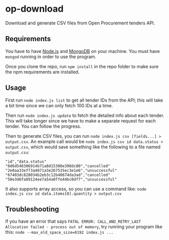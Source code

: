 # op-download
Download and generate CSV files from Open Procurement tenders API.

## Requirements

You have to have [Node.js](https://nodejs.org/) and [MongoDB](https://www.mongodb.com/) on your machine. You must have `mongod` running in order to use the program.

Once you clone the repo, run `npm install` in the repo folder to make sure the npm requirements are installed.

## Usage

First run `node index.js list` to get all tender IDs from the API; this will take a bit time since we can only fetch 100 IDs at a time.

Then run `node index.js update` to fetch the detailed info about each tender. This will take longer since we have to make a separate request for each tender. You can follow the progress.

Then to generate CSV files, you can run `node index.js csv [fields...] > output.csv`. An example call would be `node index.js csv id data.status > output.csv`, which would save something like the following to a file named `output.csv`:

```
"id","data.status"
"0d6d548306914b71a8d15308e398dc80","cancelled"
"2e0aa33eff3a4071a3e267535ec3e1e6","unsuccessful"
"67403dc828034b2eb3c12b40674da3ad","cancelled"
"50e3d6fa89124ee7a54a0ffe44bc0df7","unsuccessful"
```

It also supports array access, so you can use a command like: `node index.js csv id data.items[0].quantity > output.csv`

## Troubleshooting

If you have an error that says `FATAL ERROR: CALL_AND_RETRY_LAST Allocation failed - process out of memory`,
try running your program like this: `node --max_old_space_size=8192 index.js ...`
